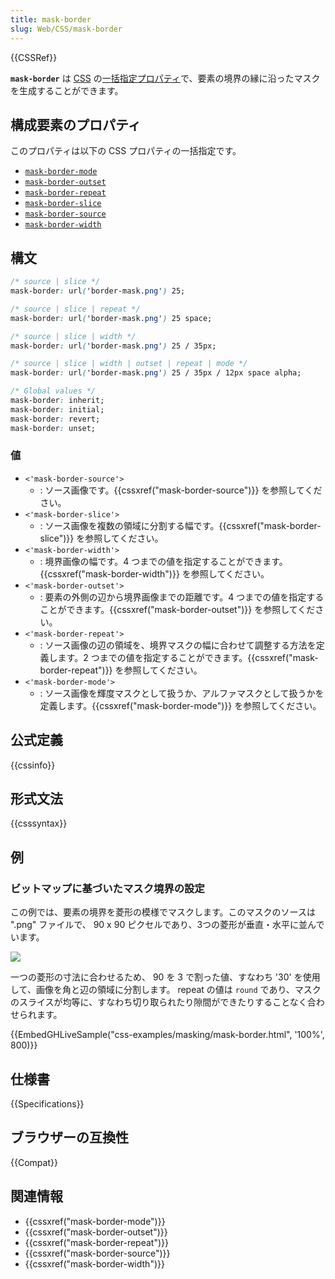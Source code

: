```yaml
---
title: mask-border
slug: Web/CSS/mask-border
---
```

{{CSSRef}}

**`mask-border`** は [CSS](/ja/docs/Web/CSS) の[一括指定プロパティ](/ja/docs/Web/CSS/Shorthand_properties)で、要素の境界の縁に沿ったマスクを生成することができます。

## 構成要素のプロパティ

このプロパティは以下の CSS プロパティの一括指定です。

- [`mask-border-mode`](/ja/docs/Web/CSS/mask-border-mode)
- [`mask-border-outset`](/ja/docs/Web/CSS/mask-border-outset)
- [`mask-border-repeat`](/ja/docs/Web/CSS/mask-border-repeat)
- [`mask-border-slice`](/ja/docs/Web/CSS/mask-border-slice)
- [`mask-border-source`](/ja/docs/Web/CSS/mask-border-source)
- [`mask-border-width`](/ja/docs/Web/CSS/mask-border-width)

## 構文

```css
/* source | slice */
mask-border: url('border-mask.png') 25;

/* source | slice | repeat */
mask-border: url('border-mask.png') 25 space;

/* source | slice | width */
mask-border: url('border-mask.png') 25 / 35px;

/* source | slice | width | outset | repeat | mode */
mask-border: url('border-mask.png') 25 / 35px / 12px space alpha;

/* Global values */
mask-border: inherit;
mask-border: initial;
mask-border: revert;
mask-border: unset;
```

### 値

- `<'mask-border-source'>`
  - : ソース画像です。{{cssxref("mask-border-source")}} を参照してください。
- `<'mask-border-slice'>`
  - : ソース画像を複数の領域に分割する幅です。{{cssxref("mask-border-slice")}} を参照してください。
- `<'mask-border-width'>`
  - : 境界画像の幅です。4 つまでの値を指定することができます。{{cssxref("mask-border-width")}} を参照してください。
- `<'mask-border-outset'>`
  - : 要素の外側の辺から境界画像までの距離です。4 つまでの値を指定することができます。{{cssxref("mask-border-outset")}} を参照してください。
- `<'mask-border-repeat'>`
  - : ソース画像の辺の領域を、境界マスクの幅に合わせて調整する方法を定義します。2 つまでの値を指定することができます。{{cssxref("mask-border-repeat")}} を参照してください。
- `<'mask-border-mode'>`
  - : ソース画像を輝度マスクとして扱うか、アルファマスクとして扱うかを定義します。{{cssxref("mask-border-mode")}} を参照してください。

## 公式定義

{{cssinfo}}

## 形式文法

{{csssyntax}}

## 例

### ビットマップに基づいたマスク境界の設定

この例では、要素の境界を菱形の模様でマスクします。このマスクのソースは ".png" ファイルで、 90 x 90 ピクセルであり、3つの菱形が垂直・水平に並んでいます。

![](mask-border-diamonds.png)

一つの菱形の寸法に合わせるため、 90 を 3 で割った値、すなわち '30' を使用して、画像を角と辺の領域に分割します。 repeat の値は `round` であり、マスクのスライスが均等に、すなわち切り取られたり隙間ができたりすることなく合わせられます。

{{EmbedGHLiveSample("css-examples/masking/mask-border.html", '100%', 800)}}

## 仕様書

{{Specifications}}

## ブラウザーの互換性

{{Compat}}

## 関連情報

- {{cssxref("mask-border-mode")}}
- {{cssxref("mask-border-outset")}}
- {{cssxref("mask-border-repeat")}}
- {{cssxref("mask-border-source")}}
- {{cssxref("mask-border-width")}}
